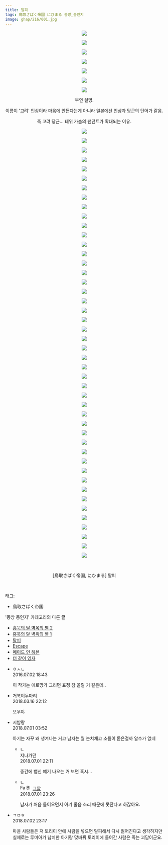 ```yaml
---
title: 탈피
tags: 鳥取さばく帝国 にひまる 동방_동인지
image: ghap/216/001.jpg
---
```

<div class="article">
<p style="text-align: center; clear: none; float: none;"><img src="{{ site.nasurl }}/ghap/216/001.jpg"/></p>
<p style="text-align: center; clear: none; float: none;"><img src="{{ site.nasurl }}/ghap/216/002.jpg"/></p>
<p style="text-align: center; clear: none; float: none;"><img src="{{ site.nasurl }}/ghap/216/003.jpg"/></p>
<p style="text-align: center; clear: none; float: none;"><img src="{{ site.nasurl }}/ghap/216/004.jpg"/></p>
<p style="text-align: center; clear: none; float: none;"><img src="{{ site.nasurl }}/ghap/216/005.jpg"/></p>
<p style="text-align: center; clear: none; float: none;"><img src="{{ site.nasurl }}/ghap/216/006.jpg"/></p>
<p style="text-align: center; clear: none; float: none;"><img src="{{ site.nasurl }}/ghap/216/007.jpg"/></p>
<p style="text-align: center; clear: none; float: none;">부연 설명.</p>
<p style="text-align: center; clear: none; float: none;">이름이 '고려' 인삼이라 마음에 안든다는게 아니라 일본에선 인삼과 당근의 단어가 같음.</p>
<p style="text-align: center; clear: none; float: none;">즉 고려 당근... 테위 가슴의 팬던트가 확대되는 이유.</p>
<p style="text-align: center; clear: none; float: none;"><img src="{{ site.nasurl }}/ghap/216/008.jpg"/></p>
<p style="text-align: center; clear: none; float: none;"><img src="{{ site.nasurl }}/ghap/216/009.jpg"/></p>
<p style="text-align: center; clear: none; float: none;"><img src="{{ site.nasurl }}/ghap/216/010.jpg"/></p>
<p style="text-align: center; clear: none; float: none;"><img src="{{ site.nasurl }}/ghap/216/011.jpg"/></p>
<p style="text-align: center; clear: none; float: none;"><img src="{{ site.nasurl }}/ghap/216/012.jpg"/></p>
<p style="text-align: center; clear: none; float: none;"><img src="{{ site.nasurl }}/ghap/216/013.jpg"/></p>
<p style="text-align: center; clear: none; float: none;"><img src="{{ site.nasurl }}/ghap/216/014.jpg"/></p>
<p style="text-align: center; clear: none; float: none;"><img src="{{ site.nasurl }}/ghap/216/015.jpg"/></p>
<p style="text-align: center; clear: none; float: none;"><img src="{{ site.nasurl }}/ghap/216/016.jpg"/></p>
<p style="text-align: center; clear: none; float: none;"><img src="{{ site.nasurl }}/ghap/216/017.jpg"/></p>
<p style="text-align: center; clear: none; float: none;"><img src="{{ site.nasurl }}/ghap/216/018.jpg"/></p>
<p style="text-align: center; clear: none; float: none;"><img src="{{ site.nasurl }}/ghap/216/019.jpg"/></p>
<p style="text-align: center; clear: none; float: none;"><img src="{{ site.nasurl }}/ghap/216/020.jpg"/></p>
<p style="text-align: center; clear: none; float: none;"><img src="{{ site.nasurl }}/ghap/216/021.jpg"/></p>
<p style="text-align: center; clear: none; float: none;"><img src="{{ site.nasurl }}/ghap/216/022.jpg"/></p>
<p style="text-align: center; clear: none; float: none;"><img src="{{ site.nasurl }}/ghap/216/023.jpg"/></p>
<p style="text-align: center; clear: none; float: none;"><img src="{{ site.nasurl }}/ghap/216/024.jpg"/></p>
<p style="text-align: center; clear: none; float: none;"><img src="{{ site.nasurl }}/ghap/216/025.jpg"/></p>
<p style="text-align: center; clear: none; float: none;"><img src="{{ site.nasurl }}/ghap/216/026.jpg"/></p>
<p style="text-align: center; clear: none; float: none;"><img src="{{ site.nasurl }}/ghap/216/027.jpg"/></p>
<p style="text-align: center; clear: none; float: none;"><img src="{{ site.nasurl }}/ghap/216/028.jpg"/></p>
<p style="text-align: center; clear: none; float: none;"><img src="{{ site.nasurl }}/ghap/216/029.jpg"/></p>
<p style="text-align: center; clear: none; float: none;"><img src="{{ site.nasurl }}/ghap/216/030.jpg"/></p>
<p style="text-align: center; clear: none; float: none;"><img src="{{ site.nasurl }}/ghap/216/031.jpg"/></p>
<p style="text-align: center; clear: none; float: none;"><img src="{{ site.nasurl }}/ghap/216/032.jpg"/></p>
<p style="text-align: center; clear: none; float: none;"><img src="{{ site.nasurl }}/ghap/216/033.jpg"/></p>
<p style="text-align: center; clear: none; float: none;"><img src="{{ site.nasurl }}/ghap/216/034.jpg"/></p>
<p style="text-align: center; clear: none; float: none;"><img src="{{ site.nasurl }}/ghap/216/035.jpg"/></p>
<p style="text-align: center; clear: none; float: none;"><img src="{{ site.nasurl }}/ghap/216/036.jpg"/></p>
<p style="text-align: center; clear: none; float: none;"><img src="{{ site.nasurl }}/ghap/216/037.jpg"/></p>
<p style="text-align: center; clear: none; float: none;"><img src="{{ site.nasurl }}/ghap/216/038.jpg"/></p>
<p style="text-align: center; clear: none; float: none;"><img src="{{ site.nasurl }}/ghap/216/039.jpg"/></p>
<p style="text-align: center; clear: none; float: none;"><img src="{{ site.nasurl }}/ghap/216/040.jpg"/></p>
<p style="text-align: center; clear: none; float: none;"><img src="{{ site.nasurl }}/ghap/216/041.jpg"/></p>
<p style="text-align: center; clear: none; float: none;"><img src="{{ site.nasurl }}/ghap/216/042.jpg"/></p>
<p style="text-align: center; clear: none; float: none;"><img src="{{ site.nasurl }}/ghap/216/043.jpg"/></p>
<p style="text-align: center; clear: none; float: none;"><img src="{{ site.nasurl }}/ghap/216/044.jpg"/></p>
<p style="text-align: center; clear: none; float: none;"><img src="{{ site.nasurl }}/ghap/216/045.jpg"/></p>
<p style="text-align: center; clear: none; float: none;"><img src="{{ site.nasurl }}/ghap/216/046.jpg"/></p>
<p style="text-align: center; clear: none; float: none;"><img src="{{ site.nasurl }}/ghap/216/047.jpg"/></p>
<p style="text-align: center; clear: none; float: none;"><img src="{{ site.nasurl }}/ghap/216/048.jpg"/></p>
<p style="text-align: center; clear: none; float: none;"><img src="{{ site.nasurl }}/ghap/216/049.jpg"/></p>
<p style="text-align: center; clear: none; float: none;"><img src="{{ site.nasurl }}/ghap/216/050.jpg"/></p>
<p style="text-align: center; clear: none; float: none;"><img src="{{ site.nasurl }}/ghap/216/051.jpg"/></p>
<p style="text-align: center; clear: none; float: none;"><img src="{{ site.nasurl }}/ghap/216/052.jpg"/></p>
<p style="text-align: center; clear: none; float: none;"><img src="{{ site.nasurl }}/ghap/216/053.jpg"/></p>
<p style="text-align: center; clear: none; float: none;"><br/></p>
<p style="text-align: center; clear: none; float: none;">[鳥取さばく帝国, にひまる] 탈피</p>
<p><br/></p>
</div><div class="tagTrail">
<p>태그: </p>
<ul>
<li>鳥取さばく帝国</li>
</ul>
</div><div class="another">
<p>'동방 동인지' 카테고리의 다른 글</p>
<ul>
<li><a href="/2016-06-19-ghap_218">홍묵의 달 벽옥의 별 2</a></li>
<li><a href="/2016-06-19-ghap_217">홍묵의 달 벽옥의 별 1</a></li>
<li><a href="/2016-06-19-ghap_216">탈피</a></li>
<li><a href="/2016-06-19-ghap_215">Escape</a></li>
<li><a href="/2016-06-19-ghap_214">메이드 인 헤븐</a></li>
<li><a href="/2016-06-19-ghap_213">더 같이 있자</a></li>
</ul>
</div><div class="cb_module cb_fluid">
<div class="cb_wrt cb_profile">
<div class="comment">
<ul>
<li class="cb_thumb_off" id="comment14745957">
<div class="cb_comment_area">
<div class="cb_info_area">
<div class="cb_section">
<span class="cb_nick_name">ㅇㅅㄴ</span>
</div>
<div class="cb_section">
<span class="cb_date">2016.07.02 18:43 </span>
</div>
</div>
<div class="cb_dsc_comment">
<p class="cb_dsc">
											이 작가는 에로망가 그리면 표정 참 꼴릴 거 같은데..
										</p>
</div>
</div></li>
<li class="cb_thumb_off" id="comment15220503">
<div class="cb_comment_area">
<div class="cb_info_area">
<div class="cb_section">
<span class="cb_nick_name">거북이두마리</span>
</div>
<div class="cb_section">
<span class="cb_date">2018.03.16 22:12 </span>
</div>
</div>
<div class="cb_dsc_comment">
<p class="cb_dsc">
											오우야
										</p>
</div>
</div></li>
<li class="cb_thumb_off" id="comment15279153">
<div class="cb_comment_area">
<div class="cb_info_area">
<div class="cb_section">
<span class="cb_nick_name">시밤쾅</span>
</div>
<div class="cb_section">
<span class="cb_date">2018.07.01 03:52 </span>
</div>
</div>
<div class="cb_dsc_comment">
<p class="cb_dsc">
											아기는 자꾸 왜 생겨나는 거고 남자는 뭘 눈치채고 소름이 돋은걸까 알수가 없네
										</p>
</div>
<ul>
<li class="cb_thumb_off" id="comment15279419">
<span class="cb_bu_subnode">ㄴ</span>
<div class="cb_comment_area">
<div class="cb_info_area">
<div class="cb_section">
<span class="cb_nick_name">지나가던</span>
</div>
<div class="cb_section">
<span class="cb_date">2018.07.01 22:11 </span>
</div>
</div>
<div class="cb_dsc_comment">
<p class="cb_dsc">
																중간에 뱀신 얘기 나오는 거 보면 혹시...
															</p>
</div>
</div>
</li>
<li class="cb_thumb_off" id="comment15279446">
<span class="cb_bu_subnode">ㄴ</span>
<div class="cb_comment_area">
<div class="cb_info_area">
<div class="cb_section">
<span class="cb_nick_name"><img alt="Favicon of https://ghaptouhou.tistory.com" height="16" onerror="this.onerror=null;this.parentNode.removeChild(this)" src="https://ghaptouhou.tistory.com/favicon.ico" width="16"/> <img alt="BlogIcon" height="16" onerror="this.parentNode.removeChild(this)" src="https://ghaptouhou.tistory.com/index.gif" width="16"/> <a href="https://ghaptouhou.tistory.com" onclick="return openLinkInNewWindow(this)"> 그압</a><span class="tistoryProfileLayerTrigger" onclick='TistoryProfile.show(event, this, {"title":"\uc800\uae30 \uc774\uac70 \ub098\uc911\uc5d0 \uc218\uc815 \uac00\ub2a5\ud558\ub098\uc694","url":"https:\/\/ghap.tistory.com","nickname":"\uadf8\uc555","items":[]}); return false;'></span></span>
</div>
<div class="cb_section">
<span class="cb_date">2018.07.01 23:26 </span>
</div>
</div>
<div class="cb_dsc_comment">
<p class="cb_dsc">
																남자가 처음 들어오면서 아기 울음 소리 때문에 못잔다고 하잖아요.
															</p>
</div>
</div>
</li>
</ul>
</div></li>
<li class="cb_thumb_off" id="comment15279859">
<div class="cb_comment_area">
<div class="cb_info_area">
<div class="cb_section">
<span class="cb_nick_name">ㄱㅁㅎ</span>
</div>
<div class="cb_section">
<span class="cb_date">2018.07.02 23:17 </span>
</div>
</div>
<div class="cb_dsc_comment">
<p class="cb_dsc">
											마을 사람들은 저 토리이 안에 사람을 넣으면 탈피해서 다시 젊어진다고 생각하지만 실제로는 루미아가 납치한 아기랑 맞바꿔 토리이에 들어간 사람은 죽는 괴담이군요.
										</p>
</div>
</div></li>
</ul>
</div>
</div><!-- commentList close -->
</div>